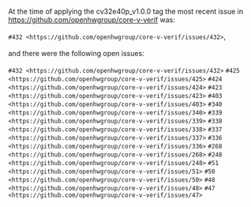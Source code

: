 At the time of applying the cv32e40p_v1.0.0 tag the most recent issue in https://github.com/openhwgroup/core-v-verif was:
<br><br>
`#432 <https://github.com/openhwgroup/core-v-verif/issues/432>`,
<br><br>
and there were the following open issues:
<br><br>
`#432 <https://github.com/openhwgroup/core-v-verif/issues/432>`
`#425 <https://github.com/openhwgroup/core-v-verif/issues/425>`
`#424 <https://github.com/openhwgroup/core-v-verif/issues/424>`
`#423 <https://github.com/openhwgroup/core-v-verif/issues/423>`
`#403 <https://github.com/openhwgroup/core-v-verif/issues/403>`
`#340 <https://github.com/openhwgroup/core-v-verif/issues/340>`
`#339 <https://github.com/openhwgroup/core-v-verif/issues/339>`
`#338 <https://github.com/openhwgroup/core-v-verif/issues/338>`
`#337 <https://github.com/openhwgroup/core-v-verif/issues/337>`
`#336 <https://github.com/openhwgroup/core-v-verif/issues/336>`
`#268 <https://github.com/openhwgroup/core-v-verif/issues/268>`
`#248 <https://github.com/openhwgroup/core-v-verif/issues/248>`
`#51 <https://github.com/openhwgroup/core-v-verif/issues/51>`
`#50 <https://github.com/openhwgroup/core-v-verif/issues/50>`
`#48 <https://github.com/openhwgroup/core-v-verif/issues/48>`
`#47 <https://github.com/openhwgroup/core-v-verif/issues/47>`
